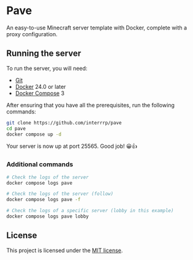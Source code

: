 # Pave

An easy-to-use Minecraft server template with Docker, complete with a proxy configuration.

## Running the server

To run the server, you will need:

- [Git](https://git-scm.com)
- [Docker](https://www.docker.com) 24.0 or later
- [Docker Compose](https://docs.docker.com/compose) 3

After ensuring that you have all the prerequisites, run the following commands:

```sh
git clone https://github.com/interrrp/pave
cd pave
docker compose up -d
```

Your server is now up at port 25565. Good job! 😀👍

### Additional commands

```sh
# Check the logs of the server
docker compose logs pave

# Check the logs of the server (follow)
docker compose logs pave -f

# Check the logs of a specific server (lobby in this example)
docker compose logs pave lobby
```

## License

This project is licensed under the [MIT license](./LICENSE).

